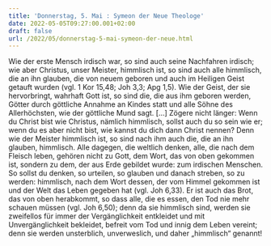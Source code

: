 ```yaml
---
title: 'Donnerstag, 5. Mai : Symeon der Neue Theologe'
date: 2022-05-05T09:27:00.001+02:00
draft: false
url: /2022/05/donnerstag-5-mai-symeon-der-neue.html
---
```


Wie der erste Mensch irdisch war, so sind auch seine Nachfahren irdisch; wie aber Christus, unser Meister, himmlisch ist, so sind auch alle himmlisch, die an ihn glauben, die von neuem geboren und auch im Heiligen Geist getauft wurden (vgl. 1 Kor 15,48; Joh 3,3; Apg 1,5). Wie der Geist, der sie hervorbringt, wahrhaft Gott ist, so sind die, die aus ihm geboren werden, Götter durch göttliche Annahme an Kindes statt und alle Söhne des Allerhöchsten, wie der göttliche Mund sagt. \[…\] Zögere nicht länger: Wenn du Christ bist wie Christus, nämlich himmlisch, sollst auch du so sein wie er; wenn du es aber nicht bist, wie kannst du dich dann Christ nennen? Denn wie der Meister himmlisch ist, so sind nach ihm auch die, die an ihn glauben, himmlisch. Alle dagegen, die weltlich denken, alle, die nach dem Fleisch leben, gehören nicht zu Gott, dem Wort, das von oben gekommen ist, sondern zu dem, der aus Erde gebildet wurde: zum irdischen Menschen. So sollst du denken, so urteilen, so glauben und danach streben, so zu werden: himmlisch, nach dem Wort dessen, der vom Himmel gekommen ist und der Welt das Leben gegeben hat (vgl. Joh 6,33). Er ist auch das Brot, das von oben herabkommt, so dass alle, die es essen, den Tod nie mehr schauen müssen (vgl. Joh 6,50); denn da sie himmlisch sind, werden sie zweifellos für immer der Vergänglichkeit entkleidet und mit Unvergänglichkeit bekleidet, befreit vom Tod und innig dem Leben vereint; denn sie werden unsterblich, unverweslich, und daher „himmlisch“ genannt!